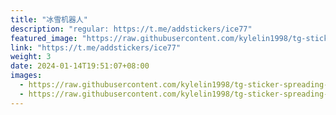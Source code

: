 ```yaml
---
title: "冰雪机器人"
description: "regular: https://t.me/addstickers/ice77"
featured_image: "https://raw.githubusercontent.com/kylelin1998/tg-sticker-spreading-worldwide-images/main/img/b2349642-54ff-407f-ba8d-dd3bf4c58f8f.jpg"
link: "https://t.me/addstickers/ice77"
weight: 3
date: 2024-01-14T19:51:07+08:00
images:
  - https://raw.githubusercontent.com/kylelin1998/tg-sticker-spreading-worldwide-images/main/img/b2349642-54ff-407f-ba8d-dd3bf4c58f8f.jpg
  - https://raw.githubusercontent.com/kylelin1998/tg-sticker-spreading-worldwide-images/main/img/f198e1e6-2183-402d-943d-b4704ac8c13a.jpg
---
```

